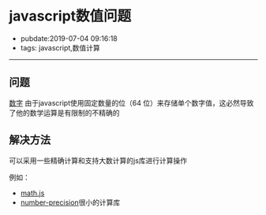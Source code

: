 # javascript数值问题

- pubdate:2019-07-04 09:16:18
- tags: javascript,数值计算

-----------

## 问题

[数字](https://wizardforcel.gitbooks.io/eloquent-js-3e/content/1.html#数字)
由于javascript使用固定数量的位（64 位）来存储单个数字值，这必然导致了他的数学运算是有限制的不精确的

## 解决方法

可以采用一些精确计算和支持大数计算的js库进行计算操作

例如：

- [math.js](https://mathjs.org/download.html)
- [number-precision](https://github.com/nefe/number-precision)很小的计算库

